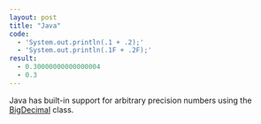 ```yaml
---
layout: post
title: "Java"
code:
  - 'System.out.println(.1 + .2);'
  - 'System.out.println(.1F + .2F);'
result:
  - 0.30000000000000004
  - 0.3
---
```

Java has built-in support for arbitrary precision numbers using the 
[BigDecimal](http://docs.oracle.com/javase/8/docs/api/java/math/BigDecimal.html) class.
